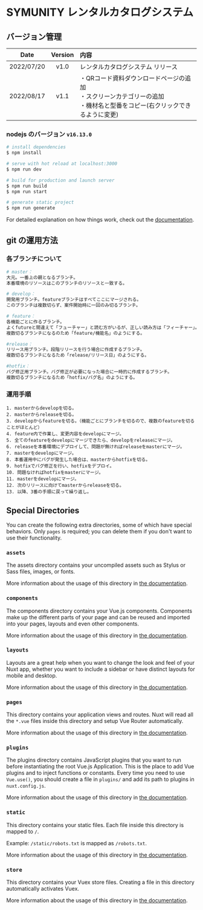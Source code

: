 # SYMUNITY レンタルカタログシステム

## バージョン管理
|Date|Version|内容|
|:--:|:--:|:---|
|2022/07/20|v1.0|レンタルカタログシステム リリース|
|2022/08/17|v1.1|・QRコード資料ダウンロードページの追加<br>・スクリーンカテゴリーの追加<br>・機材名と型番をコピー(右クリックできるように変更)|

### nodejs のバージョン `v16.13.0`

```bash
# install dependencies
$ npm install

# serve with hot reload at localhost:3000
$ npm run dev

# build for production and launch server
$ npm run build
$ npm run start

# generate static project
$ npm run generate
```

For detailed explanation on how things work, check out the [documentation](https://nuxtjs.org).

## git の運用方法

### 各ブランチについて

```bash
# master：
大元。一番上の親となるブランチ。
本番環境のリソースはこのブランチのリソースと一致する。

# develop：
開発用ブランチ。featureブランチはすべてここにマージされる。
このブランチは複数切らず、案件開始時に一回のみ切るブランチ。

# feature：
各機能ごとに作るブランチ。
よくfutureと間違えて「フューチャー」と読む方がいるが、正しい読み方は「フィーチャー」。
複数切るブランチになるのため「feature/機能名」のようにする。

#release：
リリース用ブランチ。段階リリースを行う場合に作成するブランチ。
複数切るブランチになるため「release/リリース日」のようにする。

#hotfix：
バグ修正用ブランチ。バグ修正が必要になった場合に一時的に作成するブランチ。
複数切るブランチになるため「hotfix/バグ名」のようにする。
```

### 運用手順

```
1. masterからdevelopを切る。
2. masterからreleaseを切る。
3. developからfeatureを切る。（機能ごとにブランチを切るので、複数のfeatureを切ることがほとんど）
4. feature内で作業し、変更内容をdevelopにマージ。
5. 全てのfeatureをdevelopにマージできたら、developをreleaseにマージ。
6. releaseを本番環境にデプロイして、問題が無ければreleaseをmasterにマージ。
7. masterをdevelopにマージ。
8. 本番運用中にバグが発生した場合は、masterからhotfixを切る。
9. hotfixでバグ修正を行い、hotfixをデプロイ。
10. 問題なければhotfixをmasterにマージ。
11. masterをdevelopにマージ。
12. 次のリリースに向けてmasterからreleaseを切る。
13. 以降、3番の手順に戻って繰り返し。
```

## Special Directories

You can create the following extra directories, some of which have special behaviors. Only `pages` is required; you can delete them if you don't want to use their functionality.

### `assets`

The assets directory contains your uncompiled assets such as Stylus or Sass files, images, or fonts.

More information about the usage of this directory in [the documentation](https://nuxtjs.org/docs/2.x/directory-structure/assets).

### `components`

The components directory contains your Vue.js components. Components make up the different parts of your page and can be reused and imported into your pages, layouts and even other components.

More information about the usage of this directory in [the documentation](https://nuxtjs.org/docs/2.x/directory-structure/components).

### `layouts`

Layouts are a great help when you want to change the look and feel of your Nuxt app, whether you want to include a sidebar or have distinct layouts for mobile and desktop.

More information about the usage of this directory in [the documentation](https://nuxtjs.org/docs/2.x/directory-structure/layouts).

### `pages`

This directory contains your application views and routes. Nuxt will read all the `*.vue` files inside this directory and setup Vue Router automatically.

More information about the usage of this directory in [the documentation](https://nuxtjs.org/docs/2.x/get-started/routing).

### `plugins`

The plugins directory contains JavaScript plugins that you want to run before instantiating the root Vue.js Application. This is the place to add Vue plugins and to inject functions or constants. Every time you need to use `Vue.use()`, you should create a file in `plugins/` and add its path to plugins in `nuxt.config.js`.

More information about the usage of this directory in [the documentation](https://nuxtjs.org/docs/2.x/directory-structure/plugins).

### `static`

This directory contains your static files. Each file inside this directory is mapped to `/`.

Example: `/static/robots.txt` is mapped as `/robots.txt`.

More information about the usage of this directory in [the documentation](https://nuxtjs.org/docs/2.x/directory-structure/static).

### `store`

This directory contains your Vuex store files. Creating a file in this directory automatically activates Vuex.

More information about the usage of this directory in [the documentation](https://nuxtjs.org/docs/2.x/directory-structure/store).
